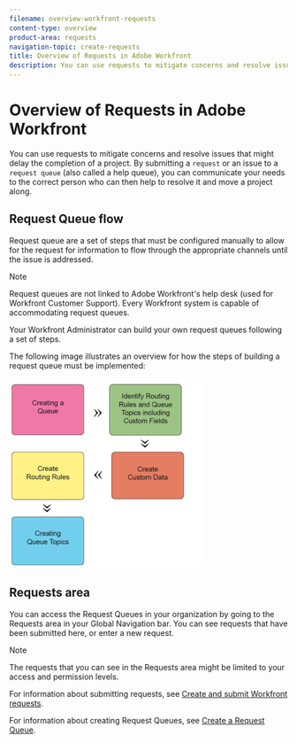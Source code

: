 ```yaml
---
filename: overview-workfront-requests
content-type: overview
product-area: requests
navigation-topic: create-requests
title: Overview of Requests in Adobe Workfront
description: You can use requests to mitigate concerns and resolve issues that might delay the completion of a project. By submitting a request or an issue to a request queue (also called a help queue), you can communicate your needs to the correct person who can then help to resolve it and move a project along.
---
```


# Overview of Requests in&nbsp;Adobe Workfront

You can use requests to mitigate concerns and resolve issues that might delay the completion of a project. By submitting a `request` or an issue to a `request queue` (also called a help queue), you can communicate your needs to the correct person who can then help to resolve it and move a project along.

## Request Queue flow

Request queue are a set of steps that must be configured manually to allow for the request for information to flow through the appropriate channels until the issue is addressed.

>[!NOTE]
>
>Request queues are not linked to Adobe Workfront's help desk (used for Workfront Customer Support). Every Workfront system is capable of accommodating request queues.

Your Workfront Administrator can build your own request queues following a set of steps.

The following image illustrates an overview for how the steps of building a request queue must be implemented:

![](assets/screen-shot-2013-08-30-at-1.16.50-pm-350x343.png)

## Requests area

You can access the Request Queues in your organization by going to the Requests area in your Global Navigation bar. You can see requests that have been submitted here, or enter a new request.

>[!NOTE]
>
>The requests that you can see in the Requests area might be limited to your access and permission levels.

For information about submitting requests, see [Create and submit Workfront requests](create-submit-requests.md).

For information about creating Request Queues, see [Create a Request Queue](../../../manage-work/requests/create-and-manage-request-queues/create-request-queue.md). 
